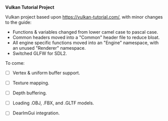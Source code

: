 **Vulkan Tutorial Project**

Vulkan project based upon https://vulkan-tutorial.com/, with minor changes to the guide:
- Functions & variables changed from lower camel case to pascal case.
- Common headers moved into a "Common" header file to reduce bloat.
- All engine specific functions moved into an "Engine" namespace, with an unused "Renderer" namespace.
- Switched GLFW for SDL2.

To come:
- [ ] Vertex & uniform buffer support.
- [ ] Texture mapping.
- [ ] Depth buffering.
- [ ] Loading .OBJ, .FBX, and .GLTF models.
- [ ] DearImGui integration.
  
